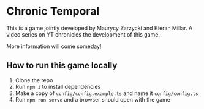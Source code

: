 # Chronic Temporal

This is a game jointly developed by Maurycy Zarzycki and Kieran Millar. A video series on YT chronicles the development of this game.

More information will come someday!

## How to run this game locally

1. Clone the repo
2. Run `npm i` to install dependencies
2. Make a copy of `config/config.example.ts` and name it `config/config.ts`
3. Run `npm run serve` and a browser should open with the game
